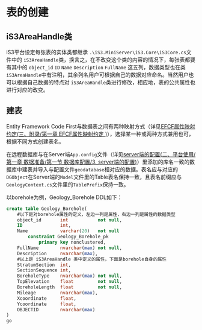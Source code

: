 # 表的创建



##  iS3AreaHandle类

iS3平台设定每张表的实体类都继承 `.\iS3.MiniServer\iS3.Core\iS3Core.cs`文件中的 `iS3AreaHandle`类，换言之，在不改变这个类的内容的情况下，每张表都要有其中的 `object_id` `ID` `Name` `Description` `FullName` 这五列，数据类型也在类`iS3AreaHandle`中有注明，其余列名用户可根据自己的数据对应命名。当然用户也可以根据自己数据的特点对 `iS3AreaHandle`类进行修改，相应地，表的公共属性也进行对应的改变。

## 建表

Entity Framework Code First与数据表之间有两种映射方式（详见[EFCF属性映射约定(三、附录/第一章 EFCF属性映射约定 )](../../../chapter3/appendix.md)），选择某一种或两种方式兼用也可，根据不同方式创建表名。

在远程数据库与在Server端`App.config`文件（详见[server端的配置(二、平台使用/第一章 数据准备/第一节 数据库配置/3. server端的配置)](./detail3.md)）里添加的库名一致的数据库中建表并导入与配置文件`geodatabase`相对应的数据。表名应与对应的`DGObject`在Server端的`Model`文件里的Table表名保持一致，且表名前缀应与`GeologyContext.cs`文件里的`TablePrefix`保持一致。

以borehole为例，Geology_Borehole DDL如下：

```sql
create table Geology_Borehole( 
    #以下是对borehole属性的定义，左边一列是属性，右边一列是属性的数据类型
    object_id       int           not null,
    ID              int,
    Name            varchar(20)   not null
        constraint Geology_Borehole_pk
            primary key nonclustered,
    FullName        nvarchar(max) not null,
    Description     nvarchar(max),
    #以上是 iS3AreaHandle 类中定义的属性，下面是borehole自身的属性
    StratumSection  int,
    SectionSequence int,
    BoreholeType    nvarchar(max) not null,
    TopElevation    float         not null,
    BoreholeLength  float         not null,
    Mileage         nvarchar(max),
    Xcoordinate     float,
    Ycoordinate     float,
    OBJECTID        nvarchar(max)
)
go
```


